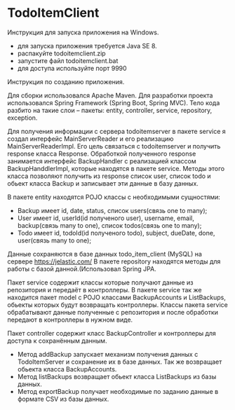 # TodoItemClient
Инструкция для запуска приложения на Windows.
- для запуска приложения требуется Java SE 8.
- распакуйте todoitemclient.zip
- запустите файл todoitemclient.bat
- для доступа используйте порт 9990

Инструкция по созданию приложения.

Для сборки использовался Apache Maven.
Для разработки проекта использовался Spring Framework (Spring Boot, Spring MVC).
Тело кода разбито на такие слои – пакеты: entity, controller, service, repository, exception.

Для получения информации с сервера todoitemserver в пакете service я создал интерфейс MainServerReader и его реализацию MainServerReaderImpl. Его цель связаться с todoitemserver и получить response класса Response.
Обработкой полученного response занимается интерфейс BackupHandler с реализацией классом BackupHanddlerImpl, которые находятся в пакете service. Методы этого класса позволяют получить из response список user, список todo и обьект класса Backup и записывает эти данные в базу данных.

В пакете entity находятся POJO классы с необходимыми сущностями:
- Backup имеет id, date, status, список users(связь one to many);
- User имеет id, userId(id полученого user), username, email, backup(связь many to one), список todos(связь one to many);
- Todo имеет id, todoId(id полученого todo), subject, dueDate, done, user(связь many to one);

Данные сохраняются в базе данных todo_item_client (MySQL) на сервере https://jelastic.com/
В пакете repository находятся методы для работы с базой данной.(Использовал Spring JPA.

Пакет service содержит классы которые получают данные из репозитория и передаёт в контроллеры. В пакете service так же находится пакет model c POJO классами BackupAccounts и ListBackups, обьекты которых будут возвращать контроллеры. Классы пакета service обрабатывают данные полученные с репозитория и после обработки передают в контроллеры в нужном виде.

Пакет controller содержит класс BackupController и контроллеры для доступа к сохранённым данным.
- Метод addBackup запускает механизм получения данных с TodoItemServer и сохранение их в базе данных. Так же возвращает обьекта класса BackupAccounts.
-  Метод listBackups возвращает обьект класса ListBackups из базы данных.
-  Метод exportBackup получает необходимые по заданию данные  в формате CSV из базы данных.
